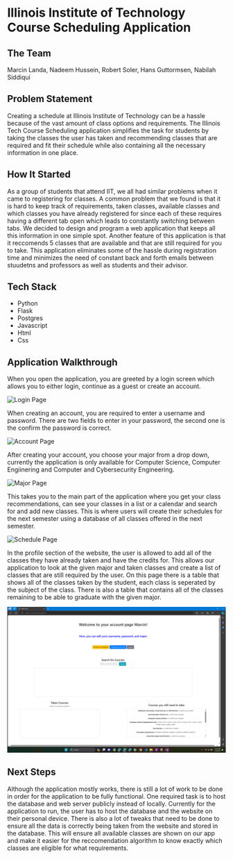 # Illinois Institute of Technology Course Scheduling Application

## The Team
Marcin Landa, Nadeem Hussein, Robert Soler, Hans Guttormsen, Nabilah Siddiqui

## Problem Statement
Creating a schedule at Illinois Institute of Technology can be a hassle because of the vast amount of class options and requirements. The Illinois Tech Course Scheduling application simplifies the task for students by taking the classes the user has taken and recommending classes that are required and fit their schedule while also containing all the necessary information in one place.

## How It Started
As a group of students that attend IIT, we all had similar problems when it came to registering for classes. A common problem that we found is that it is hard to keep track of requirements, taken classes, available classes and which classes you have already registered for since each of these requires having a different tab open which leads to constantly switching between tabs. We decided to design and program a web application that keeps all this information in one simple spot. Another feature of this application is that it reccomends 5 classes that are available and that are still required for you to take. This application eliminates some of the hassle during registration time and minimizes the need of constant back and forth emails between stuudetns and professors as well as students and their advisor.

## Tech Stack
- Python
- Flask
- Postgres
- Javascript
- Html
- Css
  
## Application Walkthrough
When you open the application, you are greeted by a login screen which allows you to either login, continue as a guest or create an account. 

![Login Page](FlaskReference/static/images/Page1.png "Login Page")

When creating an account, you are required to enter a username and password. There are two fields to enter in your password, the second one is the confirm the password is correct.

![Account Page](FlaskReference/static/images/Page2.png "Account Page")

After creating your account, you choose your major from a drop down, currently the application is only available for Computer Science, Computer Engiinering and Computer and Cybersecurity Engineering.

![Major Page](FlaskReference/static/images/Page3.png "Major Page")

This takes you to the main part of the application where you get your class recommendations, can see your classes in a list or a calendar and search for and add new classes. This is where users will create their schedules for the next semester using a database of all classes offered in the next semester. 

![Schedule Page](FlaskReference/static/images/Page4.png "Schedule Page")

In the profile section of the website, the user is allowed to add all of the classes they have already taken and have the credits for. This allows our application to look at the given major and taken classes and create a list of classes that are still required by the user. On this page there is a table that shows all of the classes taken by the student, each class is seperated by the subject of the class. There is also a table that contains all of the classes remaining to be able to graduate with the given major.

![Profile Page](FlaskReference/static/images/Page5.png "Profile Page")

## Next Steps
Although the application mostly works, there is still a lot of work to be done in order for the application to be fully functional. One required task is to host the database and web server publicly instead of locally. Currently for the application to run, the user has to host the database and the website on their personal device. There is also a lot of tweaks that need to be done to ensure all the data is correctly being taken from the website and stored in the database. This will ensure all available classes are shown on our app and make it easier for the reccomendation algorithm to know exactly which classes are eligible for what requirements.
